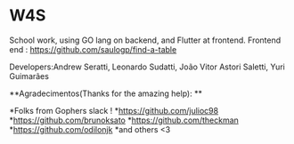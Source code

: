 # W4S
School work, using GO lang on backend, and Flutter at frontend. 
Frontend end : https://github.com/saulogp/find-a-table



Developers:Andrew Seratti, Leonardo Sudatti, João Vitor Astori Saletti, Yuri Guimarães

**Agradecimentos(Thanks for the amazing help): **

*Folks from Gophers slack !
*https://github.com/julioc98 
*https://github.com/brunoksato
*https://github.com/theckman 
*https://github.com/odilonjk 
*and others <3 

